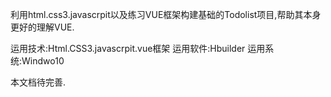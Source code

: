 利用html.css3.javascrpit以及练习VUE框架构建基础的Todolist项目,帮助其本身更好的理解VUE.

运用技术:Html.CSS3.javascrpit.vue框架
运用软件:Hbuilder
运用系统:Windwo10

本文档待完善.
